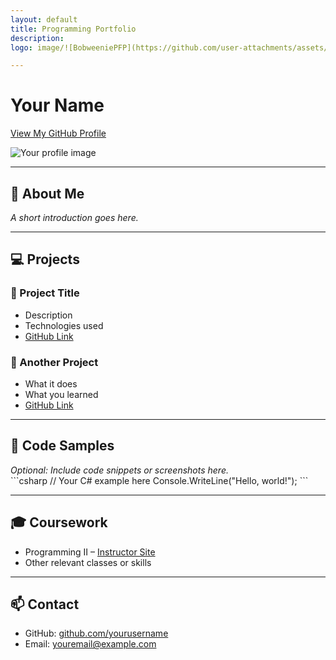 ```yaml
---
layout: default
title: Programming Portfolio
description: 
logo: image/![BobweeniePFP](https://github.com/user-attachments/assets/2511f5bd-aaac-429f-a8ce-f7c51b8caf89)

---
```


# Your Name  
[View My GitHub Profile](https://github.com/yourusername)

![Your profile image](your-image.jpg)

---

## 🧠 About Me

_A short introduction goes here._

---

## 💻 Projects

### 🔹 Project Title
- Description
- Technologies used
- [GitHub Link](#)

### 🔹 Another Project
- What it does
- What you learned
- [GitHub Link](#)

---

## 🧪 Code Samples

_Optional: Include code snippets or screenshots here._  
\`\`\`csharp
// Your C# example here
Console.WriteLine("Hello, world!");
\`\`\`

---

## 🎓 Coursework

- Programming II – [Instructor Site](#)
- Other relevant classes or skills

---

## 📫 Contact

- GitHub: [github.com/yourusername](https://github.com/yourusername)
- Email: youremail@example.com
